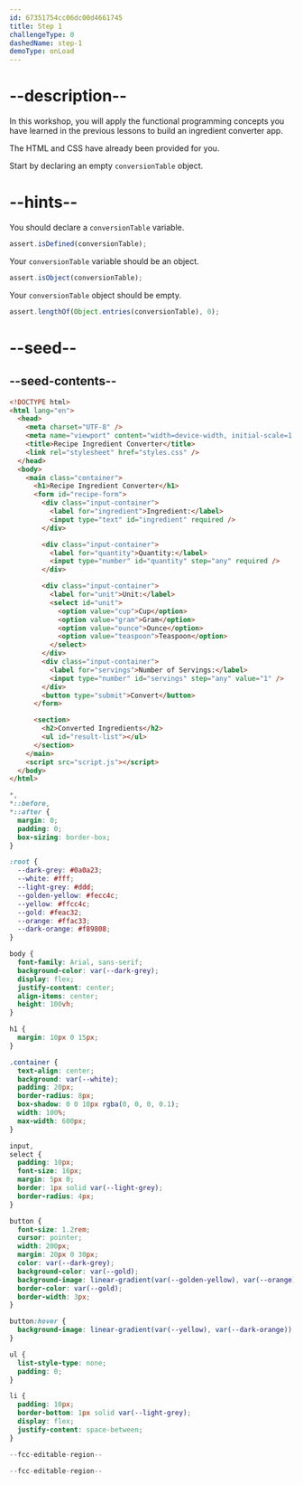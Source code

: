 ```yaml
---
id: 67351754cc06dc00d4661745
title: Step 1
challengeType: 0
dashedName: step-1
demoType: onLoad
---
```


# --description--

In this workshop, you will apply the functional programming concepts you have learned in the previous lessons to build an ingredient converter app.

The HTML and CSS have already been provided for you.

Start by declaring an empty `conversionTable` object.

# --hints--

You should declare a `conversionTable` variable.

```js
assert.isDefined(conversionTable);
```

Your `conversionTable` variable should be an object.

```js
assert.isObject(conversionTable);
```

Your `conversionTable` object should be empty.

```js
assert.lengthOf(Object.entries(conversionTable), 0);
```

# --seed--

## --seed-contents--

```html
<!DOCTYPE html>
<html lang="en">
  <head>
    <meta charset="UTF-8" />
    <meta name="viewport" content="width=device-width, initial-scale=1.0" />
    <title>Recipe Ingredient Converter</title>
    <link rel="stylesheet" href="styles.css" />
  </head>
  <body>
    <main class="container">
      <h1>Recipe Ingredient Converter</h1>
      <form id="recipe-form">
        <div class="input-container">
          <label for="ingredient">Ingredient:</label>
          <input type="text" id="ingredient" required />
        </div>

        <div class="input-container">
          <label for="quantity">Quantity:</label>
          <input type="number" id="quantity" step="any" required />
        </div>

        <div class="input-container">
          <label for="unit">Unit:</label>
          <select id="unit">
            <option value="cup">Cup</option>
            <option value="gram">Gram</option>
            <option value="ounce">Ounce</option>
            <option value="teaspoon">Teaspoon</option>
          </select>
        </div>
        <div class="input-container">
          <label for="servings">Number of Servings:</label>
          <input type="number" id="servings" step="any" value="1" />
        </div>
        <button type="submit">Convert</button>
      </form>

      <section>
        <h2>Converted Ingredients</h2>
        <ul id="result-list"></ul>
      </section>
    </main>
    <script src="script.js"></script>
  </body>
</html>
```

```css
*,
*::before,
*::after {
  margin: 0;
  padding: 0;
  box-sizing: border-box;
}

:root {
  --dark-grey: #0a0a23;
  --white: #fff;
  --light-grey: #ddd;
  --golden-yellow: #fecc4c;
  --yellow: #ffcc4c;
  --gold: #feac32;
  --orange: #ffac33;
  --dark-orange: #f89808;
}

body {
  font-family: Arial, sans-serif;
  background-color: var(--dark-grey);
  display: flex;
  justify-content: center;
  align-items: center;
  height: 100vh;
}

h1 {
  margin: 10px 0 15px;
}

.container {
  text-align: center;
  background: var(--white);
  padding: 20px;
  border-radius: 8px;
  box-shadow: 0 0 10px rgba(0, 0, 0, 0.1);
  width: 100%;
  max-width: 600px;
}

input,
select {
  padding: 10px;
  font-size: 16px;
  margin: 5px 0;
  border: 1px solid var(--light-grey);
  border-radius: 4px;
}

button {
  font-size: 1.2rem;
  cursor: pointer;
  width: 200px;
  margin: 20px 0 30px;
  color: var(--dark-grey);
  background-color: var(--gold);
  background-image: linear-gradient(var(--golden-yellow), var(--orange));
  border-color: var(--gold);
  border-width: 3px;
}

button:hover {
  background-image: linear-gradient(var(--yellow), var(--dark-orange));
}

ul {
  list-style-type: none;
  padding: 0;
}

li {
  padding: 10px;
  border-bottom: 1px solid var(--light-grey);
  display: flex;
  justify-content: space-between;
}
```

```js
--fcc-editable-region--

--fcc-editable-region--
```
